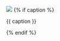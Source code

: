 <picture>
    <source srcset="https://f003.backblazeb2.com/file/maxcrone-org/img/{{ name }}_{% if size %}{{ size }}{% else %}1280{% endif %}.avif" type="image/avif">
    <source srcset="https://f003.backblazeb2.com/file/maxcrone-org/img/{{ name }}_{% if size %}{{ size }}{% else %}1280{% endif %}.webp" type="image/webp">
    <img src="https://f003.backblazeb2.com/file/maxcrone-org/img/{{ name }}_{% if size %}{{ size }}{% else %}1280{% endif %}.jpg" {% if caption %}alt="{{ caption }}"{% endif %} loading="lazy">
</picture>
{% if caption %}
<p class="picture-subscript">{{ caption }}</p>
{% endif %}
